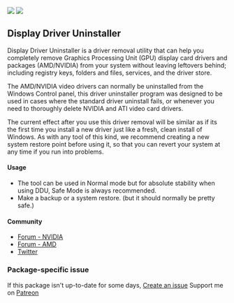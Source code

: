 [![](https://img.shields.io/chocolatey/v/ddu?color=green&label=ddu)](https://chocolatey.org/packages/ddu) [![](https://img.shields.io/chocolatey/dt/ddu)](https://chocolatey.org/packages/ddu)

## Display Driver Uninstaller
Display Driver Uninstaller is a driver removal utility that can help you completely 
remove Graphics Processing Unit (GPU) display card drivers and packages (AMD/NVIDIA) 
from your system without leaving leftovers behind; including registry keys, folders 
and files, services, and the driver store.

The AMD/NVIDIA video drivers can normally be uninstalled from the Windows Control 
panel, this driver uninstaller program was designed to be used in cases where the 
standard driver uninstall fails, or whenever you need to thoroughly delete NVIDIA 
and ATI video card drivers.

The current effect after you use this driver removal will be similar as if its the 
first time you install a new driver just like a fresh, clean install of Windows. 
As with any tool of this kind, we recommend creating a new system restore point 
before using it, so that you can revert your system at any time if you run into 
problems.

#### Usage
* The tool can be used in Normal mode but for absolute stability when using DDU, Safe 
Mode is always recommended.
* Make a backup or a system restore. (but it should normally be pretty safe.)

#### Community
* [Forum - NVIDIA](https://forums.guru3d.com/threads/display-driver-uninstaller-thread.379506/)
* [Forum - AMD](https://forums.guru3d.com/threads/display-driver-uninstaller-thread.379505/)
* [Twitter](https://twitter.com/Wagnard)

### Package-specific issue
If this package isn't up-to-date for some days, [Create an issue](https://github.com/tunisiano187/chocolatey-packages/issues/new)
Support me on [Patreon](https://www.patreon.com/bePatron?u=39585820)